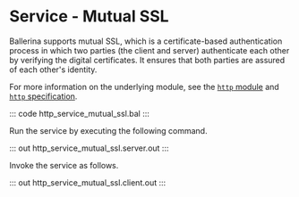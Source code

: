 # Service - Mutual SSL

Ballerina supports mutual SSL, which is a certificate-based authentication process in which two parties (the client and server) authenticate each other by verifying the digital certificates. It ensures that both parties are assured of each other's identity.

For more information on the underlying module, see the [`http` module](https://lib.ballerina.io/ballerina/http/latest/) 
and [`http` specification](https://ballerina.io/spec/http/#922-listener---mutual-ssl).

::: code http_service_mutual_ssl.bal :::

Run the service by executing the following command.

::: out http_service_mutual_ssl.server.out :::

Invoke the service as follows.

::: out http_service_mutual_ssl.client.out :::

